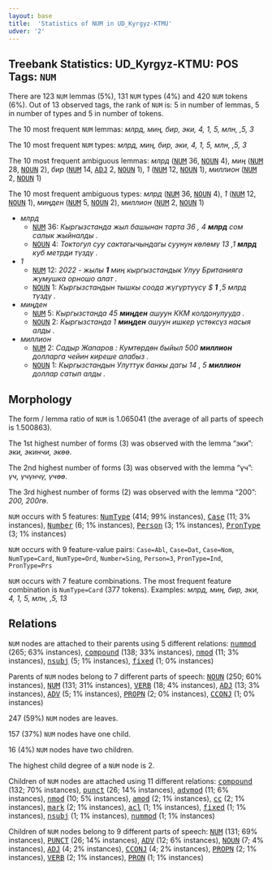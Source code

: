 ```yaml
---
layout: base
title:  'Statistics of NUM in UD_Kyrgyz-KTMU'
udver: '2'
---
```


## Treebank Statistics: UD_Kyrgyz-KTMU: POS Tags: `NUM`

There are 123 `NUM` lemmas (5%), 131 `NUM` types (4%) and 420 `NUM` tokens (6%).
Out of 13 observed tags, the rank of `NUM` is: 5 in number of lemmas, 5 in number of types and 5 in number of tokens.

The 10 most frequent `NUM` lemmas: <em>млрд, миң, бир, эки, 4, 1, 5, млн, ,5, 3</em>

The 10 most frequent `NUM` types:  <em>млрд, миң, бир, эки, 4, 1, 5, млн, ,5, 3</em>

The 10 most frequent ambiguous lemmas: <em>млрд</em> (<tt><a href="ky_ktmu-pos-NUM.html">NUM</a></tt> 36, <tt><a href="ky_ktmu-pos-NOUN.html">NOUN</a></tt> 4), <em>миң</em> (<tt><a href="ky_ktmu-pos-NUM.html">NUM</a></tt> 28, <tt><a href="ky_ktmu-pos-NOUN.html">NOUN</a></tt> 2), <em>бир</em> (<tt><a href="ky_ktmu-pos-NUM.html">NUM</a></tt> 14, <tt><a href="ky_ktmu-pos-ADJ.html">ADJ</a></tt> 2, <tt><a href="ky_ktmu-pos-NOUN.html">NOUN</a></tt> 1), <em>1</em> (<tt><a href="ky_ktmu-pos-NUM.html">NUM</a></tt> 12, <tt><a href="ky_ktmu-pos-NOUN.html">NOUN</a></tt> 1), <em>миллион</em> (<tt><a href="ky_ktmu-pos-NUM.html">NUM</a></tt> 2, <tt><a href="ky_ktmu-pos-NOUN.html">NOUN</a></tt> 1)

The 10 most frequent ambiguous types:  <em>млрд</em> (<tt><a href="ky_ktmu-pos-NUM.html">NUM</a></tt> 36, <tt><a href="ky_ktmu-pos-NOUN.html">NOUN</a></tt> 4), <em>1</em> (<tt><a href="ky_ktmu-pos-NUM.html">NUM</a></tt> 12, <tt><a href="ky_ktmu-pos-NOUN.html">NOUN</a></tt> 1), <em>миңден</em> (<tt><a href="ky_ktmu-pos-NUM.html">NUM</a></tt> 5, <tt><a href="ky_ktmu-pos-NOUN.html">NOUN</a></tt> 2), <em>миллион</em> (<tt><a href="ky_ktmu-pos-NUM.html">NUM</a></tt> 2, <tt><a href="ky_ktmu-pos-NOUN.html">NOUN</a></tt> 1)


* <em>млрд</em>
  * <tt><a href="ky_ktmu-pos-NUM.html">NUM</a></tt> 36: <em>Кыргызстанда жыл башынан тарта 36 , 4 <b>млрд</b> сом салык жыйналды .</em>
  * <tt><a href="ky_ktmu-pos-NOUN.html">NOUN</a></tt> 4: <em>Токтогул суу сактагычындагы суунун көлөмү 13 ,1 <b>млрд</b> куб метрди түздү .</em>
* <em>1</em>
  * <tt><a href="ky_ktmu-pos-NUM.html">NUM</a></tt> 12: <em>2022 - жылы <b>1</b> миң кыргызстандык Улуу Британияга жумушка орношо алат .</em>
  * <tt><a href="ky_ktmu-pos-NOUN.html">NOUN</a></tt> 1: <em>Кыргызстандын тышкы соода жүгүртүүсү $ <b>1</b> ,5 млрд түздү .</em>
* <em>миңден</em>
  * <tt><a href="ky_ktmu-pos-NUM.html">NUM</a></tt> 5: <em>Кыргызстанда 45 <b>миңден</b> ашуун ККМ колдонулууда .</em>
  * <tt><a href="ky_ktmu-pos-NOUN.html">NOUN</a></tt> 2: <em>Кыргызстанда 1 <b>миңден</b> ашуун ишкер үстөксүз насыя алды .</em>
* <em>миллион</em>
  * <tt><a href="ky_ktmu-pos-NUM.html">NUM</a></tt> 2: <em>Садыр Жапаров : Кумтөрдөн быйыл 500 <b>миллион</b> долларга чейин киреше алабыз .</em>
  * <tt><a href="ky_ktmu-pos-NOUN.html">NOUN</a></tt> 1: <em>Кыргызстандын Улуттук банкы дагы 14 , 5 <b>миллион</b> доллар сатып алды .</em>

## Morphology

The form / lemma ratio of `NUM` is 1.065041 (the average of all parts of speech is 1.500863).

The 1st highest number of forms (3) was observed with the lemma “эки”: <em>эки, экинчи, экөө</em>.

The 2nd highest number of forms (3) was observed with the lemma “үч”: <em>үч, үчүнчү, үчөө</em>.

The 3rd highest number of forms (2) was observed with the lemma “200”: <em>200, 200гө</em>.

`NUM` occurs with 5 features: <tt><a href="ky_ktmu-feat-NumType.html">NumType</a></tt> (414; 99% instances), <tt><a href="ky_ktmu-feat-Case.html">Case</a></tt> (11; 3% instances), <tt><a href="ky_ktmu-feat-Number.html">Number</a></tt> (6; 1% instances), <tt><a href="ky_ktmu-feat-Person.html">Person</a></tt> (3; 1% instances), <tt><a href="ky_ktmu-feat-PronType.html">PronType</a></tt> (3; 1% instances)

`NUM` occurs with 9 feature-value pairs: `Case=Abl`, `Case=Dat`, `Case=Nom`, `NumType=Card`, `NumType=Ord`, `Number=Sing`, `Person=3`, `PronType=Ind`, `PronType=Prs`

`NUM` occurs with 7 feature combinations.
The most frequent feature combination is `NumType=Card` (377 tokens).
Examples: <em>млрд, миң, бир, эки, 4, 1, 5, млн, ,5, 13</em>


## Relations

`NUM` nodes are attached to their parents using 5 different relations: <tt><a href="ky_ktmu-dep-nummod.html">nummod</a></tt> (265; 63% instances), <tt><a href="ky_ktmu-dep-compound.html">compound</a></tt> (138; 33% instances), <tt><a href="ky_ktmu-dep-nmod.html">nmod</a></tt> (11; 3% instances), <tt><a href="ky_ktmu-dep-nsubj.html">nsubj</a></tt> (5; 1% instances), <tt><a href="ky_ktmu-dep-fixed.html">fixed</a></tt> (1; 0% instances)

Parents of `NUM` nodes belong to 7 different parts of speech: <tt><a href="ky_ktmu-pos-NOUN.html">NOUN</a></tt> (250; 60% instances), <tt><a href="ky_ktmu-pos-NUM.html">NUM</a></tt> (131; 31% instances), <tt><a href="ky_ktmu-pos-VERB.html">VERB</a></tt> (18; 4% instances), <tt><a href="ky_ktmu-pos-ADJ.html">ADJ</a></tt> (13; 3% instances), <tt><a href="ky_ktmu-pos-ADV.html">ADV</a></tt> (5; 1% instances), <tt><a href="ky_ktmu-pos-PROPN.html">PROPN</a></tt> (2; 0% instances), <tt><a href="ky_ktmu-pos-CCONJ.html">CCONJ</a></tt> (1; 0% instances)

247 (59%) `NUM` nodes are leaves.

157 (37%) `NUM` nodes have one child.

16 (4%) `NUM` nodes have two children.

The highest child degree of a `NUM` node is 2.

Children of `NUM` nodes are attached using 11 different relations: <tt><a href="ky_ktmu-dep-compound.html">compound</a></tt> (132; 70% instances), <tt><a href="ky_ktmu-dep-punct.html">punct</a></tt> (26; 14% instances), <tt><a href="ky_ktmu-dep-advmod.html">advmod</a></tt> (11; 6% instances), <tt><a href="ky_ktmu-dep-nmod.html">nmod</a></tt> (10; 5% instances), <tt><a href="ky_ktmu-dep-amod.html">amod</a></tt> (2; 1% instances), <tt><a href="ky_ktmu-dep-cc.html">cc</a></tt> (2; 1% instances), <tt><a href="ky_ktmu-dep-mark.html">mark</a></tt> (2; 1% instances), <tt><a href="ky_ktmu-dep-acl.html">acl</a></tt> (1; 1% instances), <tt><a href="ky_ktmu-dep-fixed.html">fixed</a></tt> (1; 1% instances), <tt><a href="ky_ktmu-dep-nsubj.html">nsubj</a></tt> (1; 1% instances), <tt><a href="ky_ktmu-dep-nummod.html">nummod</a></tt> (1; 1% instances)

Children of `NUM` nodes belong to 9 different parts of speech: <tt><a href="ky_ktmu-pos-NUM.html">NUM</a></tt> (131; 69% instances), <tt><a href="ky_ktmu-pos-PUNCT.html">PUNCT</a></tt> (26; 14% instances), <tt><a href="ky_ktmu-pos-ADV.html">ADV</a></tt> (12; 6% instances), <tt><a href="ky_ktmu-pos-NOUN.html">NOUN</a></tt> (7; 4% instances), <tt><a href="ky_ktmu-pos-ADJ.html">ADJ</a></tt> (4; 2% instances), <tt><a href="ky_ktmu-pos-CCONJ.html">CCONJ</a></tt> (4; 2% instances), <tt><a href="ky_ktmu-pos-PROPN.html">PROPN</a></tt> (2; 1% instances), <tt><a href="ky_ktmu-pos-VERB.html">VERB</a></tt> (2; 1% instances), <tt><a href="ky_ktmu-pos-PRON.html">PRON</a></tt> (1; 1% instances)

